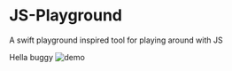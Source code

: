 # JS-Playground
A swift playground inspired tool for playing around with JS

Hella buggy
![demo](https://cloud.githubusercontent.com/assets/2717635/7338316/4085acac-ec40-11e4-90f3-258d71db0feb.gif)
